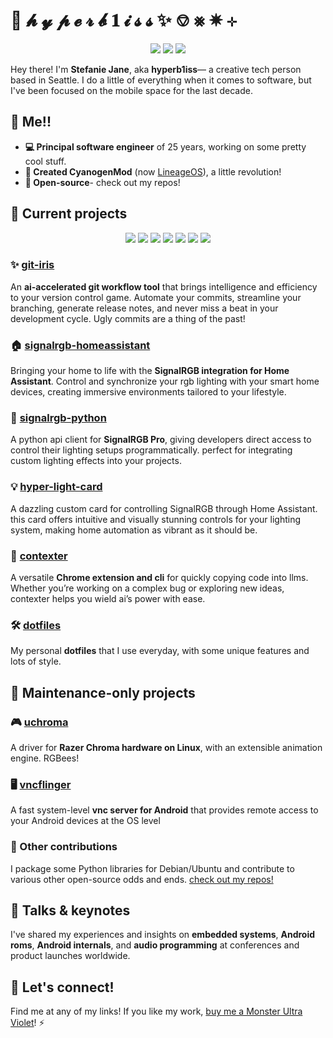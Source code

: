 # 🌠 𝓱 𝔂 𝓹 𝓮 𝓻 𝓫 𝟏 𝓲 𝓼 𝓼 ✨ ⎊ ⨳ ✵ ⊹

<p align="center">
    <a href="https://hyperbliss.tech"><img src="https://img.shields.io/badge/-website-0a66c2?style=flat-square&logo=internetarchive&logoColor=white" /></a>
    <a href="https://hachyderm.io/@bliss"><img src="https://img.shields.io/badge/-mastodon-6364ff?style=flat-square&logo=mastodon&logoColor=white" /></a>
    <a href="https://linkedin.com/in/hyperb1iss"><img src="https://img.shields.io/badge/-linkedin-0a66c2?style=flat-square&logo=linkedin&logoColor=white" /></a>
</p>

Hey there! I'm **Stefanie Jane**, aka **hyperb1iss**— a creative tech person based in Seattle. I do a little of everything when it comes to software, but I've been focused on the mobile space for the last decade.

## 🌟 Me!!

- **💻 Principal software engineer** of 25 years, working on some pretty cool stuff.
- **📱 Created CyanogenMod** (now [LineageOS](https://lineageos.org/)), a little revolution!
- **🔧 Open-source**- check out my repos!

## 🚀 Current projects

<p align="center">
    <a href="https://www.rust-lang.org/"><img src="https://img.shields.io/badge/-rust-000000?style=flat-square&logo=rust&logoColor=white"/></a>
    <a href="https://www.python.org/"><img src="https://img.shields.io/badge/-python-3776ab?style=flat-square&logo=python&logoColor=white"/></a>
    <a href="https://golang.org/"><img src="https://img.shields.io/badge/-go-00add8?style=flat-square&logo=go&logoColor=white"/></a>
    <a href="https://isocpp.org/"><img src="https://img.shields.io/badge/-c++-00599c?style=flat-square&logo=cplusplus&logoColor=white"/></a>
    <a href="https://kotlinlang.org/"><img src="https://img.shields.io/badge/-kotlin-0095d5?style=flat-square&logo=kotlin&logoColor=white"/></a>
    <a href="https://www.typescriptlang.org/"><img src="https://img.shields.io/badge/-typescript-3178c6?style=flat-square&logo=typescript&logoColor=white"/></a>
    <a href="https://www.java.com/"><img src="https://img.shields.io/badge/-java-007396?style=flat-square&logo=java&logoColor=white"/></a>
</p>

### ✨ [git-iris](https://github.com/hyperb1iss/git-iris)
An **ai-accelerated git workflow tool** that brings intelligence and efficiency to your version control game. Automate your commits, streamline your branching, generate release notes, and never miss a beat in your development cycle. Ugly commits are a thing of the past!

### 🏠 [signalrgb-homeassistant](https://github.com/hyperb1iss/signalrgb-homeassistant)
Bringing your home to life with the **SignalRGB integration for Home Assistant**. Control and synchronize your rgb lighting with your smart home devices, creating immersive environments tailored to your lifestyle.

### 🐍 [signalrgb-python](https://github.com/hyperb1iss/signalrgb-python)
A python api client for **SignalRGB Pro**, giving developers direct access to control their lighting setups programmatically. perfect for integrating custom lighting effects into your projects.

### 💡 [hyper-light-card](https://github.com/hyperb1iss/hyper-light-card)
A dazzling custom card for controlling SignalRGB through Home Assistant. this card offers intuitive and visually stunning controls for your lighting system, making home automation as vibrant as it should be.

### 📎 [contexter](https://github.com/hyperb1iss/contexter)
A versatile **Chrome extension and cli** for quickly copying code into llms. Whether you’re working on a complex bug or exploring new ideas, contexter helps you wield ai’s power with ease.

### 🛠️ [dotfiles](https://github.com/hyperb1iss/dotfiles)
My personal **dotfiles** that I use everyday, with some unique features and lots of style.


## 🌙 Maintenance-only projects

### 🎮 [uchroma](https://github.com/hyperb1iss/uchroma)
A driver for **Razer Chroma hardware on Linux**, with an extensible animation engine. RGBees!

### 🖥️ [vncflinger](https://github.com/hyperb1iss/vncflinger)
A fast system-level **vnc server for Android** that provides remote access to your Android devices at the OS level

### 🌠 Other contributions
I package some Python libraries for Debian/Ubuntu and contribute to various other open-source odds and ends. 
[check out my repos!](https://github.com/hyperb1iss?tab=repositories)

## 🎤 Talks & keynotes

I've shared my experiences and insights on **embedded systems**, **Android roms**, **Android internals**, and **audio programming** at conferences and product launches worldwide.

## 🌌 Let's connect!

Find me at any of my links! If you like my work, [buy me a Monster Ultra Violet](https://ko-fi.com/hyperb1iss)! ⚡️
